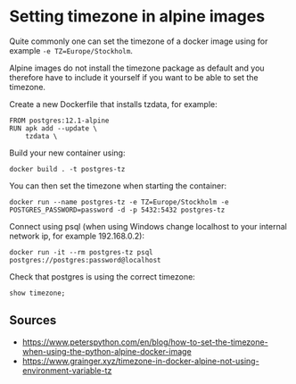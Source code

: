 # Setting timezone in alpine images

Quite commonly one can set the timezone of a docker image using for example `-e TZ=Europe/Stockholm`.

Alpine images do not install the timezone package as default and you therefore have to include it yourself if you want to be able to set the timezone.

Create a new Dockerfile that installs tzdata, for example:
```
FROM postgres:12.1-alpine
RUN apk add --update \
    tzdata \
```

Build your new container using:
```
docker build . -t postgres-tz
```

You can then set the timezone when starting the container:
```
docker run --name postgres-tz -e TZ=Europe/Stockholm -e POSTGRES_PASSWORD=password -d -p 5432:5432 postgres-tz
```

Connect using psql (when using Windows change localhost to your internal network ip, for example 192.168.0.2):
```
docker run -it --rm postgres-tz psql postgres://postgres:password@localhost
```

Check that postgres is using the correct timezone:
```
show timezone;
```

## Sources
* https://www.peterspython.com/en/blog/how-to-set-the-timezone-when-using-the-python-alpine-docker-image
* https://www.grainger.xyz/timezone-in-docker-alpine-not-using-environment-variable-tz